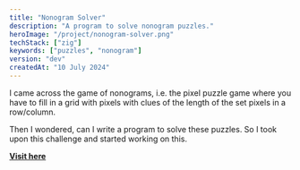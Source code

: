 ```yaml
---
title: "Nonogram Solver"
description: "A program to solve nonogram puzzles."
heroImage: "/project/nonogram-solver.png"
techStack: ["zig"]
keywords: ["puzzles", "nonogram"]
version: "dev"
createdAt: "10 July 2024"
---
```


I came across the game of nonograms, i.e. the pixel puzzle game where you have to fill in a grid with pixels with clues of the length of the set pixels in a row/column.

Then I wondered, can I write a program to solve these puzzles. So I took upon this challenge and started working on this.

**[Visit here](https://www.github.com/xenitane/nonogram-solver)**
